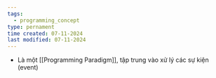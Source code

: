```yaml
---
tags:
  - programming_concept
type: pernament
time created: 07-11-2024
last modified: 07-11-2024
---
```

- Là một [[Programming Paradigm]], tập trung vào xử lý các sự kiện (event)
